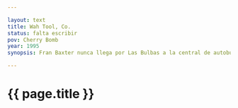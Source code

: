 ```yaml
---

layout: text
title: Wah Tool, Co.
status: falta escribir
pov: Cherry Bomb
year: 1995
synopsis: Fran Baxter nunca llega por Las Bulbas a la central de autobuses de Sabinas y deciden irse a cenar tacos a media cuadra de la central.

---
```


# {{ page.title }}
